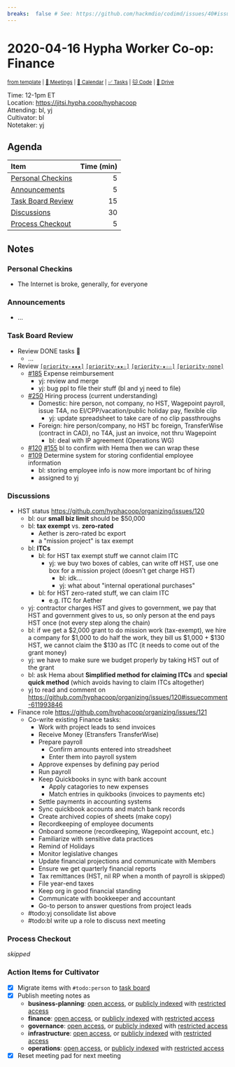 ```yaml
---
breaks:  false # See: https://github.com/hackmdio/codimd/issues/40#issuecomment-172927690
---
```

# 2020-04-16 Hypha Worker Co-op: Finance

<sup>[from template][template] | [:notebook: Meetings][meetings] | [:date: Calendar][calendar] | [:white_check_mark: Tasks][tasks] | [:cat: Code][gh] | [:open_file_folder: Drive][drive]</sup>

Time:       12-1pm ET  
Location:   https://jitsi.hypha.coop/hyphacoop  
Attending:  bl, yj  
Cultivator: bl  
Notetaker:  yj

## Agenda

| Item                                            | Time (min) |
|:------------------------------------------------|-----------:|
| [Personal Checkins](#Personal-Checkins)         |          5 |
| [Announcements](#Announcements)                 |          5 |
| [Task Board Review](#Task-Board-Review)         |         15 |
| [Discussions](#Discussions)                     |         30 |
| [Process Checkout](#Process-Checkout)           |          5 |

## Notes

### Personal Checkins

- The Internet is broke, generally, for everyone

### Announcements

- ...

### Task Board Review

- Review DONE tasks :tada:
	- ...
- Review [`[priority-★★★]`][l-pri-hi] [`[priority-★★☆]`][l-pri-md] [`[priority-★☆☆]`][l-pri-lo] [`[priority-none]`][l-pri-none]
    - [#185](https://github.com/hyphacoop/organizing/issues/185) Expense reimbursement
        - yj: review and merge
        - yj: bug ppl to file their stuff (bl and yj need to file)
	- [#250](https://github.com/hyphacoop/organizing/issues/250) Hiring process (current understanding)
	    - Domestic: hire person, not company, no HST, Wagepoint payroll, issue T4A, no EI/CPP/vacation/public holiday pay, flexible clip
	        - yj: update spreadsheet to take care of no clip passthroughs
	    - Foreign: hire person/company, no HST bc foreign, TransferWise (contract in CAD), no T4A, just an invoice, not thru Wagepoint
	        - bl: deal with IP agreement (Operations WG)
    - [#120](https://github.com/hyphacoop/organizing/issues/120) [#155](https://github.com/hyphacoop/organizing/issues/155) bl to confirm with Hema then we can wrap these
    - [#109](https://github.com/hyphacoop/organizing/issues/109) Determine system for storing confidential employee information
        - bl: storing employee info is now more important bc of hiring
        - assigned to yj

### Discussions

- HST status https://github.com/hyphacoop/organizing/issues/120
    - bl: our **small biz limit** should be $50,000
    - bl: **tax exempt** vs. **zero-rated**
        - Aether is zero-rated bc export
        - a "mission project" is tax exempt
    - bl: **ITCs**
        - bl: for HST tax exempt stuff we cannot claim ITC
            - yj: we buy two boxes of cables, can write off HST, use one box for a mission project (doesn't get charge HST)
                - bl: idk...
                - yj: what about "internal operational purchases"
        - bl: for HST zero-rated stuff, we can claim ITC
            - e.g. ITC for Aether
    - yj: contractor charges HST and gives to government, we pay that HST and government gives to us, so only person at the end pays HST once (not every step along the chain)
    - bl: if we get a $2,000 grant to do mission work (tax-exempt), we hire a company for $1,000 to do half the work, they bill us $1,000 + $130 HST, we cannot claim the $130 as ITC (it needs to come out of the grant money)
    - yj: we have to make sure we budget properly by taking HST out of the grant
    - bl: ask Hema about **Simplified method for claiming ITCs** and **special quick method** (which avoids having to claim ITCs altogether)
    - yj to read and comment on https://github.com/hyphacoop/organizing/issues/120#issuecomment-611993846
- Finance role https://github.com/hyphacoop/organizing/issues/121
    - Co-write existing Finance tasks:
        - Work with project leads to send invoices
        - Receive Money (Etransfers TransferWise)
        - Prepare payroll
            - Confirm amounts entered into streadsheet
            - Enter them into payroll system
        - Approve expenses by defining pay period
        - Run payroll
        - Keep Quickbooks in sync with bank account
            - Apply catagories to new expenses
            - Match entries in quikbooks (invoices to payments etc)
        - Settle payments in accounting systems
        - Sync quickbook accounts and match bank records
        - Create archived copies of sheets (make copy)
        - Recordkeeping of employee documents
        - Onboard someone (recordkeeping, Wagepoint account, etc.)
        - Familiarize with sensitive data practices
        - Remind of Holidays
        - Monitor legislative changes
        - Update financial projections and communicate with Members
        - Ensure we get quarterly financial reports
        - Tax remittances (HST, nil RP when a month of payroll is skipped)
        - File year-end taxes
        - Keep org in good financial standing
        - Communicate with bookkeeper and accountant
        - Go-to person to answer questions from project leads
    - #todo:yj consolidate list above
    - #todo:bl write up a role to discuss next meeting

### Process Checkout

_skipped_


### Action Items for Cultivator

- [x] Migrate items with `#todo:person` to [task board][tasks]
- [x] Publish meeting notes as
	- **business-planning**: [open access][biz-public], or [publicly indexed][biz-index] with [restricted access][biz-private]
	- **finance**: [open access][fin-public], or [publicly indexed][fin-index] with [restricted access][fin-private]
	- **governance**: [open access][gov-public], or [publicly indexed][gov-index] with [restricted access][gov-private]
	- **infrastructure**: [open access][inf-public], or [publicly indexed][inf-index] with [restricted access][inf-private]
	- **operations**: [open access][ops-public], or [publicly indexed][ops-index] with [restricted access][ops-private]
- [x] Reset meeting pad for next meeting

<!-- Links: Important -->
[template]: https://link.hypha.coop/wg-template
[meetings]: https://link.hypha.coop/meetings
[calendar]: https://link.hypha.coop/calendar
[tasks]:    https://link.hypha.coop/tasks
[gh]:       https://link.hypha.coop/gh
[drive]:    https://link.hypha.coop/drive

<!-- Links: Labels -->
[l-pri-hi]: https://github.com/orgs/hyphacoop/projects/2?card_filter_query=label:[priority-★★★]
[l-pri-md]: https://github.com/orgs/hyphacoop/projects/2?card_filter_query=label:[priority-★★☆]
[l-pri-lo]: https://github.com/orgs/hyphacoop/projects/2?card_filter_query=label:[priority-★☆☆]
[l-pri-none]: https://github.com/orgs/hyphacoop/projects/2?card_filter_query=-label:[priority-★☆☆]+-label:[priority-★★☆]+-label:[priority-★★★]
[l-biz]: https://github.com/orgs/hyphacoop/projects/2?card_filter_query=label:"wg:business-planning"
[l-fin]: https://github.com/orgs/hyphacoop/projects/2?card_filter_query=label:"wg:finance"
[l-gov]: https://github.com/orgs/hyphacoop/projects/2?card_filter_query=label:"wg:governance
[l-inf]: https://github.com/orgs/hyphacoop/projects/2?card_filter_query=label:"wg:infrastructure"
[l-ops]: https://github.com/orgs/hyphacoop/projects/2?card_filter_query=label:"wg:operations"
[l-none]: https://github.com/orgs/hyphacoop/projects/2?card_filter_query=-label:wg:operations+-label:wg:infrastructure+-label:wg:finance+-label:wg:governance+-label:wg:business-planning

<!-- Links: Archive -->
[biz-public]:   https://github.com/hyphacoop/organizing/new/master?filename=_posts/meeting-notes/2020-MM-DD-business-planning.md
[biz-index]:    https://github.com/hyphacoop/organizing/new/master?filename=_posts/private/meeting-notes/2020-MM-DD-business-planning.md&value=Empty%20file%20for%20public%20indexing%20of%20access-restricted%20file.
[biz-private]:  https://github.com/hyphacoop/organizing-private/new/master?filename=meeting-notes/2020-MM-DD-business-planning.md
[fin-public]:   https://github.com/hyphacoop/organizing/new/master?filename=_posts/meeting-notes/2020-MM-DD-finance.md
[fin-index]:    https://github.com/hyphacoop/organizing/new/master?filename=_posts/private/meeting-notes/2020-MM-DD-finance.md&value=Empty%20file%20for%20public%20indexing%20of%20access-restricted%20file.
[fin-private]:  https://github.com/hyphacoop/organizing-private/new/master?filename=meeting-notes/2020-MM-DD-finance.md
[gov-public]:   https://github.com/hyphacoop/organizing/new/master?filename=_posts/meeting-notes/2020-MM-DD-governance.md
[gov-index]:    https://github.com/hyphacoop/organizing/new/master?filename=_posts/private/meeting-notes/2020-MM-DD-governance.md&value=Empty%20file%20for%20public%20indexing%20of%20access-restricted%20file.
[gov-private]:  https://github.com/hyphacoop/organizing-private/new/master?filename=meeting-notes/2020-MM-DD-governance.md
[inf-public]:   https://github.com/hyphacoop/organizing/new/master?filename=_posts/meeting-notes/2020-MM-DD-infrastructure.md
[inf-index]:    https://github.com/hyphacoop/organizing/new/master?filename=_posts/private/meeting-notes/2020-MM-DD-infrastructure.md&value=Empty%20file%20for%20public%20indexing%20of%20access-restricted%20file.
[inf-private]:  https://github.com/hyphacoop/organizing-private/new/master?filename=meeting-notes/2020-MM-DD-infrastructure.md
[ops-public]:   https://github.com/hyphacoop/organizing/new/master?filename=_posts/meeting-notes/2020-MM-DD-operations.md
[ops-index]:    https://github.com/hyphacoop/organizing/new/master?filename=_posts/private/meeting-notes/2020-MM-DD-operations.md&value=Empty%20file%20for%20public%20indexing%20of%20access-restricted%20file.
[ops-private]:  https://github.com/hyphacoop/organizing-private/new/master?filename=meeting-notes/2020-MM-DD-operations.md
